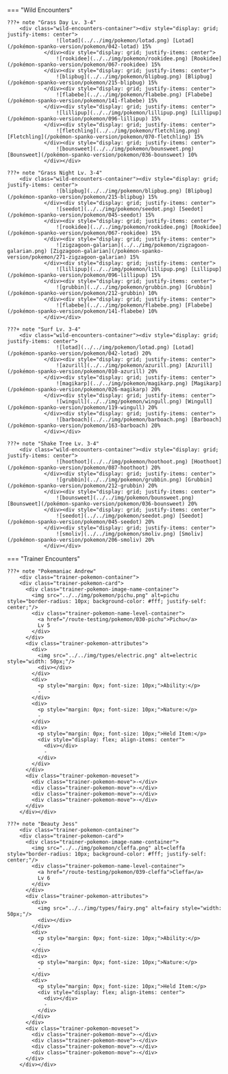 

=== "Wild Encounters"


	???+ note "Grass Day Lv. 3-4"
		<div class="wild-encounters-container"><div style="display: grid; justify-items: center">
                    ![lotad](../../img/pokemon/lotad.png) [Lotad](/pokémon-spanko-version/pokemon/042-lotad) 15%
                </div><div style="display: grid; justify-items: center">
                    ![rookidee](../../img/pokemon/rookidee.png) [Rookidee](/pokémon-spanko-version/pokemon/067-rookidee) 15%
                </div><div style="display: grid; justify-items: center">
                    ![blipbug](../../img/pokemon/blipbug.png) [Blipbug](/pokémon-spanko-version/pokemon/215-blipbug) 15%
                </div><div style="display: grid; justify-items: center">
                    ![flabebe](../../img/pokemon/flabebe.png) [Flabebe](/pokémon-spanko-version/pokemon/141-flabebe) 15%
                </div><div style="display: grid; justify-items: center">
                    ![lillipup](../../img/pokemon/lillipup.png) [Lillipup](/pokémon-spanko-version/pokemon/096-lillipup) 15%
                </div><div style="display: grid; justify-items: center">
                    ![fletchling](../../img/pokemon/fletchling.png) [Fletchling](/pokémon-spanko-version/pokemon/070-fletchling) 15%
                </div><div style="display: grid; justify-items: center">
                    ![bounsweet](../../img/pokemon/bounsweet.png) [Bounsweet](/pokémon-spanko-version/pokemon/036-bounsweet) 10%
                </div></div>

	???+ note "Grass Night Lv. 3-4"
		<div class="wild-encounters-container"><div style="display: grid; justify-items: center">
                    ![blipbug](../../img/pokemon/blipbug.png) [Blipbug](/pokémon-spanko-version/pokemon/215-blipbug) 15%
                </div><div style="display: grid; justify-items: center">
                    ![seedot](../../img/pokemon/seedot.png) [Seedot](/pokémon-spanko-version/pokemon/045-seedot) 15%
                </div><div style="display: grid; justify-items: center">
                    ![rookidee](../../img/pokemon/rookidee.png) [Rookidee](/pokémon-spanko-version/pokemon/067-rookidee) 15%
                </div><div style="display: grid; justify-items: center">
                    ![zigzagoon-galarian](../../img/pokemon/zigzagoon-galarian.png) [Zigzagoon-galarian](/pokémon-spanko-version/pokemon/271-zigzagoon-galarian) 15%
                </div><div style="display: grid; justify-items: center">
                    ![lillipup](../../img/pokemon/lillipup.png) [Lillipup](/pokémon-spanko-version/pokemon/096-lillipup) 15%
                </div><div style="display: grid; justify-items: center">
                    ![grubbin](../../img/pokemon/grubbin.png) [Grubbin](/pokémon-spanko-version/pokemon/212-grubbin) 10%
                </div><div style="display: grid; justify-items: center">
                    ![flabebe](../../img/pokemon/flabebe.png) [Flabebe](/pokémon-spanko-version/pokemon/141-flabebe) 10%
                </div></div>

	???+ note "Surf Lv. 3-4"
		<div class="wild-encounters-container"><div style="display: grid; justify-items: center">
                    ![lotad](../../img/pokemon/lotad.png) [Lotad](/pokémon-spanko-version/pokemon/042-lotad) 20%
                </div><div style="display: grid; justify-items: center">
                    ![azurill](../../img/pokemon/azurill.png) [Azurill](/pokémon-spanko-version/pokemon/010-azurill) 20%
                </div><div style="display: grid; justify-items: center">
                    ![magikarp](../../img/pokemon/magikarp.png) [Magikarp](/pokémon-spanko-version/pokemon/026-magikarp) 20%
                </div><div style="display: grid; justify-items: center">
                    ![wingull](../../img/pokemon/wingull.png) [Wingull](/pokémon-spanko-version/pokemon/119-wingull) 20%
                </div><div style="display: grid; justify-items: center">
                    ![barboach](../../img/pokemon/barboach.png) [Barboach](/pokémon-spanko-version/pokemon/163-barboach) 20%
                </div></div>

	???+ note "Shake Tree Lv. 3-4"
		<div class="wild-encounters-container"><div style="display: grid; justify-items: center">
                    ![hoothoot](../../img/pokemon/hoothoot.png) [Hoothoot](/pokémon-spanko-version/pokemon/087-hoothoot) 20%
                </div><div style="display: grid; justify-items: center">
                    ![grubbin](../../img/pokemon/grubbin.png) [Grubbin](/pokémon-spanko-version/pokemon/212-grubbin) 20%
                </div><div style="display: grid; justify-items: center">
                    ![bounsweet](../../img/pokemon/bounsweet.png) [Bounsweet](/pokémon-spanko-version/pokemon/036-bounsweet) 20%
                </div><div style="display: grid; justify-items: center">
                    ![seedot](../../img/pokemon/seedot.png) [Seedot](/pokémon-spanko-version/pokemon/045-seedot) 20%
                </div><div style="display: grid; justify-items: center">
                    ![smoliv](../../img/pokemon/smoliv.png) [Smoliv](/pokémon-spanko-version/pokemon/206-smoliv) 20%
                </div></div>

=== "Trainer Encounters"

	
	???+ note "Pokemaniac Andrew"
		<div class="trainer-pokemon-container">
		<div class="trainer-pokemon-card">
		  <div class="trainer-pokemon-image-name-container">
		    <img src="../../img/pokemon/pichu.png" alt=pichu style="border-radius: 10px; background-color: #fff; justify-self: center;"/>
		    <div class="trainer-pokemon-name-level-container">
		      <a href="/route-testing/pokemon/030-pichu">Pichu</a>
		      Lv 5
		    </div>
		  </div>
		  <div class="trainer-pokemon-attributes">
		    <div>
		      <img src="../../img/types/electric.png" alt=electric style="width: 50px;"/>
		      <div></div>
		    </div>
		    <div>
		      <p style="margin: 0px; font-size: 10px;">Ability:</p>
		      -
		    </div>
		    <div>
		      <p style="margin: 0px; font-size: 10px;">Nature:</p>
		      -
		    </div>
		    <div>
		      <p style="margin: 0px; font-size: 10px;">Held Item:</p>
		      <div style="display: flex; align-items: center">
		        <div></div>
		        -
		      </div>
		    </div>
		  </div>
		  <div class="trainer-pokemon-moveset">
		    <div class="trainer-pokemon-move">-</div>
		    <div class="trainer-pokemon-move">-</div>
		    <div class="trainer-pokemon-move">-</div>
		    <div class="trainer-pokemon-move">-</div>
		  </div>
		</div></div>
	
	???+ note "Beauty Jess"
		<div class="trainer-pokemon-container">
		<div class="trainer-pokemon-card">
		  <div class="trainer-pokemon-image-name-container">
		    <img src="../../img/pokemon/cleffa.png" alt=cleffa style="border-radius: 10px; background-color: #fff; justify-self: center;"/>
		    <div class="trainer-pokemon-name-level-container">
		      <a href="/route-testing/pokemon/039-cleffa">Cleffa</a>
		      Lv 6
		    </div>
		  </div>
		  <div class="trainer-pokemon-attributes">
		    <div>
		      <img src="../../img/types/fairy.png" alt=fairy style="width: 50px;"/>
		      <div></div>
		    </div>
		    <div>
		      <p style="margin: 0px; font-size: 10px;">Ability:</p>
		      -
		    </div>
		    <div>
		      <p style="margin: 0px; font-size: 10px;">Nature:</p>
		      -
		    </div>
		    <div>
		      <p style="margin: 0px; font-size: 10px;">Held Item:</p>
		      <div style="display: flex; align-items: center">
		        <div></div>
		        -
		      </div>
		    </div>
		  </div>
		  <div class="trainer-pokemon-moveset">
		    <div class="trainer-pokemon-move">-</div>
		    <div class="trainer-pokemon-move">-</div>
		    <div class="trainer-pokemon-move">-</div>
		    <div class="trainer-pokemon-move">-</div>
		  </div>
		</div></div>
